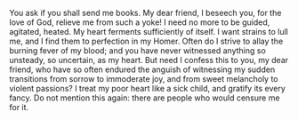 You ask if you shall send me books. My dear friend, I beseech you, for the love of God, relieve me from such a yoke! I need no more to be guided, agitated, heated. My heart ferments sufficiently of itself. I want strains to lull me, and I find them to perfection in my Homer. Often do I strive to allay the burning fever of my blood; and you have never witnessed anything so unsteady, so uncertain, as my heart. But need I confess this to you, my dear friend, who have so often endured the anguish of witnessing my sudden transitions from sorrow to immoderate joy, and from sweet melancholy to violent passions? I treat my poor heart like a sick child, and gratify its every fancy. Do not mention this again: there are people who would censure me for it.